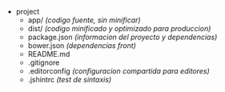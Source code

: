 * project
    * app/ _(codigo fuente, sin minificar)_
    * dist/ _(codigo minificado y optimizado para produccion)_
    * package.json _(informacion del proyecto y dependencias)_
    * bower.json _(dependencias front)_
    * README.md
    * .gitignore
    * .editorconfig _(configuracion compartida para editores)_
    * .jshintrc _(test de sintaxis)_
    
    